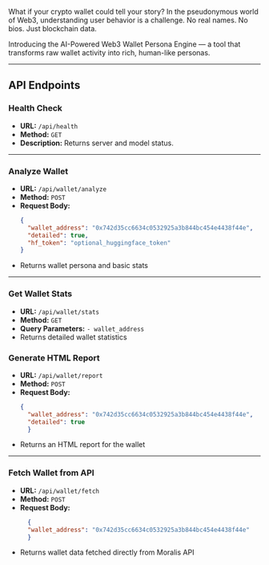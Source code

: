 What if your crypto wallet could tell your story? In the pseudonymous world of Web3, understanding user behavior is a challenge. No real names. No bios. Just blockchain data.

Introducing the AI-Powered Web3 Wallet Persona Engine — a tool that transforms raw wallet activity into rich, human-like personas.

---
## API Endpoints

### Health Check

- **URL:** `/api/health`  
- **Method:** `GET`  
- **Description:** Returns server and model status.

---

### Analyze Wallet

- **URL:** `/api/wallet/analyze`  
- **Method:** `POST`  
- **Request Body:**
  ```json
  {
    "wallet_address": "0x742d35cc6634c0532925a3b844bc454e4438f44e",
    "detailed": true,
    "hf_token": "optional_huggingface_token"
  }
- Returns wallet persona and basic stats

---

### Get Wallet Stats

- **URL:** `/api/wallet/stats`
- **Method:** `GET`
- **Query Parameters:** `- wallet_address`
- Returns detailed wallet statistics

### Generate HTML Report

- **URL:** `/api/wallet/report`
- **Method:** `POST`
- **Request Body:**
  ```json
  {
    "wallet_address": "0x742d35cc6634c0532925a3b844bc454e4438f44e",
    "detailed": true
    }
- Returns an HTML report for the wallet

---

### Fetch Wallet from API

- **URL:** `/api/wallet/fetch`
- **Method:** `POST`
- **Request Body:**
  ```json
    {
    "wallet_address": "0x742d35cc6634c0532925a3b844bc454e4438f44e"
    }
- Returns wallet data fetched directly from Moralis API
